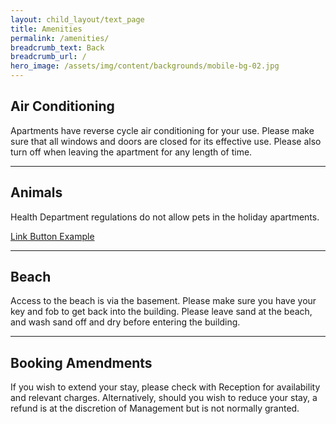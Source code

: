 ```yaml
---
layout: child_layout/text_page
title: Amenities
permalink: /amenities/
breadcrumb_text: Back
breadcrumb_url: /
hero_image: /assets/img/content/backgrounds/mobile-bg-02.jpg
---
```


## Air Conditioning

Apartments have reverse cycle air conditioning for your use. Please make sure that all windows and doors are closed for its effective use. Please also turn off when leaving the apartment for any length of time.

---

## Animals

Health Department regulations do not allow pets in the holiday apartments.

<a class="btn is-short" href="#website">Link Button Example <i class="fa fa-angle-right"></i></a>

---

## Beach

Access to the beach is via the basement. Please make sure you have your key and fob to get back into the building. Please leave sand at the beach, and wash sand off and dry before entering the building.

---

## Booking Amendments

If you wish to extend your stay, please check with Reception for availability and relevant charges.
Alternatively, should you wish to reduce your stay, a refund is at the discretion of Management but is not normally granted.